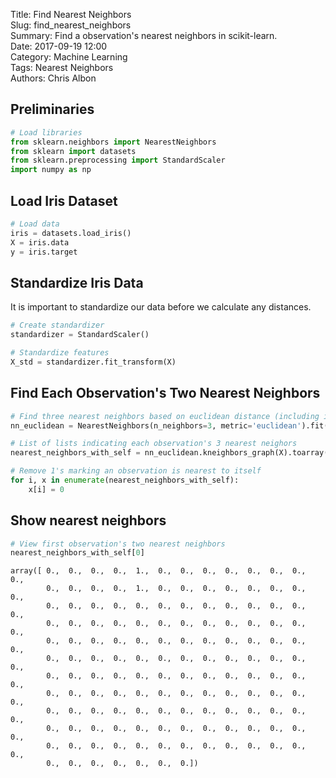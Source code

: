 Title: Find Nearest Neighbors  
Slug: find_nearest_neighbors  
Summary: Find a observation's nearest neighbors in scikit-learn.  
Date: 2017-09-19 12:00  
Category: Machine Learning  
Tags: Nearest Neighbors  
Authors: Chris Albon  

## Preliminaries


```python
# Load libraries
from sklearn.neighbors import NearestNeighbors
from sklearn import datasets
from sklearn.preprocessing import StandardScaler
import numpy as np
```

## Load Iris Dataset


```python
# Load data
iris = datasets.load_iris()
X = iris.data
y = iris.target
```

## Standardize Iris Data

It is important to standardize our data before we calculate any distances.


```python
# Create standardizer
standardizer = StandardScaler()

# Standardize features
X_std = standardizer.fit_transform(X)
```

## Find Each Observation's Two Nearest Neighbors


```python
# Find three nearest neighbors based on euclidean distance (including itself)
nn_euclidean = NearestNeighbors(n_neighbors=3, metric='euclidean').fit(X)

# List of lists indicating each observation's 3 nearest neighors
nearest_neighbors_with_self = nn_euclidean.kneighbors_graph(X).toarray()

# Remove 1's marking an observation is nearest to itself 
for i, x in enumerate(nearest_neighbors_with_self):
    x[i] = 0
```

## Show nearest neighbors


```python
# View first observation's two nearest neighbors
nearest_neighbors_with_self[0]
```




    array([ 0.,  0.,  0.,  0.,  1.,  0.,  0.,  0.,  0.,  0.,  0.,  0.,  0.,
            0.,  0.,  0.,  0.,  1.,  0.,  0.,  0.,  0.,  0.,  0.,  0.,  0.,
            0.,  0.,  0.,  0.,  0.,  0.,  0.,  0.,  0.,  0.,  0.,  0.,  0.,
            0.,  0.,  0.,  0.,  0.,  0.,  0.,  0.,  0.,  0.,  0.,  0.,  0.,
            0.,  0.,  0.,  0.,  0.,  0.,  0.,  0.,  0.,  0.,  0.,  0.,  0.,
            0.,  0.,  0.,  0.,  0.,  0.,  0.,  0.,  0.,  0.,  0.,  0.,  0.,
            0.,  0.,  0.,  0.,  0.,  0.,  0.,  0.,  0.,  0.,  0.,  0.,  0.,
            0.,  0.,  0.,  0.,  0.,  0.,  0.,  0.,  0.,  0.,  0.,  0.,  0.,
            0.,  0.,  0.,  0.,  0.,  0.,  0.,  0.,  0.,  0.,  0.,  0.,  0.,
            0.,  0.,  0.,  0.,  0.,  0.,  0.,  0.,  0.,  0.,  0.,  0.,  0.,
            0.,  0.,  0.,  0.,  0.,  0.,  0.,  0.,  0.,  0.,  0.,  0.,  0.,
            0.,  0.,  0.,  0.,  0.,  0.,  0.])


